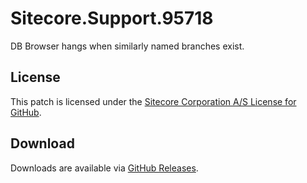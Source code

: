 # Sitecore.Support.95718
DB Browser hangs when similarly named branches exist.

## License  
This patch is licensed under the [Sitecore Corporation A/S License for GitHub](https://github.com/sitecoresupport/Sitecore.Support.95718/blob/master/LICENSE).  

## Download  
Downloads are available via [GitHub Releases](https://github.com/sitecoresupport/Sitecore.Support.95718/releases).  
